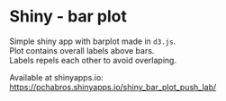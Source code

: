 # Shiny - bar plot

Simple shiny app with barplot made in `d3.js`.  
Plot contains overall labels above bars.  
Labels repels each other to avoid overlaping.  

Available at shinyapps.io: https://pchabros.shinyapps.io/shiny_bar_plot_push_lab/
